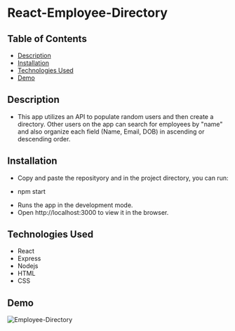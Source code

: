 # React-Employee-Directory

## Table of Contents

- [Description](#description)
- [Installation](#installation)
- [Technologies Used](#technologies-used)
- [Demo](#demo)

## Description
* This app utilizes an API to populate random users and then create a directory. Other users on the app can search for employees by "name" and also organize each field (Name, Email, DOB) in ascending or descending order.

## Installation
* Copy and paste the reposityory and in the project directory, you can run:

* npm start
- Runs the app in the development mode.
- Open http://localhost:3000 to view it in the browser.

## Technologies Used

- React
- Express
- Nodejs
- HTML
- CSS

## Demo
![Employee-Directory](public/assets/img/Employee-Directory.gif)